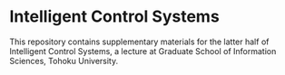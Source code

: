 # Intelligent Control Systems

This repository contains supplementary materials for the latter half of Intelligent Control Systems, a lecture at Graduate School of Information Sciences, Tohoku University.
